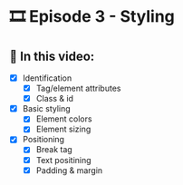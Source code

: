 # 🎞️ Episode 3 - Styling

## 📝 In this video:
- [x] Identification
  - [x] Tag/element attributes
  - [x] Class & id
- [x] Basic styling
  - [x] Element colors
  - [x] Element sizing
- [x] Positioning
  - [x] Break tag
  - [x] Text positining
  - [x] Padding & margin
